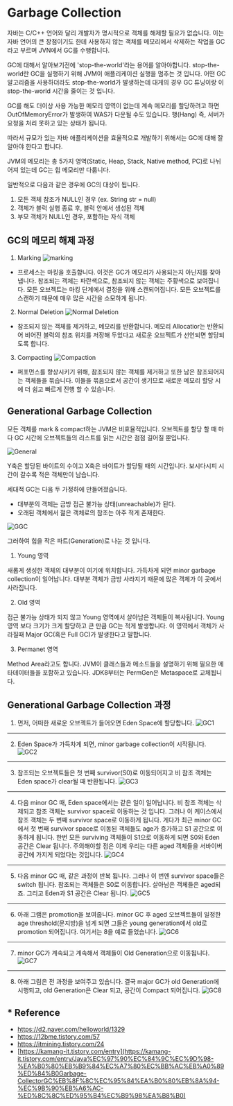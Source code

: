 Garbage Collection
=============

자바는 C/C++ 언어와 달리 개발자가 명시적으로 객체를 해제할 필요가 없습니다. 이는 자바 언어의 큰 장점이기도 한데
사용하지 않는 객체를 메모리에서 삭제하는 작업을 GC라고 부르며 JVN에서 GC를 수행합니다.

GC에 대해서 알아보기전에 'stop-the-world'라는 용어를 알아야합니다. stop-the-world란 GC을 실행하기 위해
JVM이 애플리케이션 실행을 멈추는 것 입니다. 어떤 GC 알고리즘을 사용하더라도 stop-the-world가 발생하는데
대게의 경우 GC 튜닝이랑 이 stop-the-world 시간을 줄이는 것 입니다.

GC를 해도 더이상 사용 가능한 메모리 영역이 없는데 계속 메모리를 할당하려고 하면 OutOfMemoryError가 발생하여
WAS가 다운될 수도 있습니다. 행(Hang) 즉, 서버가 요청을 처리 못하고 있는 상태가 됩니다.

따라서 규모가 있는 자바 애플리케이션을 효율적으로 개발하기 위해서는 GC에 대해 잘 알아야 한다고 합니다.

JVM의 메모리는 총 5가지 영역(Static, Heap, Stack, Native method, PC)로 나뉘어져 있는데 GC는 힙 메모리만 다룹니다.

일반적으로 다음과 같은 경우에 GC의 대상이 됩니다.
1. 모든 객체 참조가 NULL인 경우 (ex. String str = null)
2. 객체가 블럭 실행 종료 후, 블럭 안에서 생성된 객체
3. 부모 객체가 NULL인 경우, 포함하는 자식 객체


## GC의 메모리 해제 과정
1. Marking
![marking](https://github.com/kleg26315/TIL/blob/master/resources/GC-marking.PNG)

  * 프로세스는 마킹을 호출합니다. 이것은 GC가 메모리가 사용되는지 아닌지를 찾아냅니다. 참조되는 객체는 파란색으로, 참조되지 않는
객체는 주황색으로 보여집니다. 모든 오브젝트는 마킹 단계에서 결정을 위해 스캔되어집니다. 
모든 오브젝트를 스캔하기 때문에 매우 많은 시간을 소모하게 됩니다.

2. Normal Deletion
![Normal Deletion](https://github.com/kleg26315/TIL/blob/master/resources/GC-normaldeletion.PNG)

  * 참조되지 않는 객체를 제거하고, 메모리를 반환합니다. 메모리 Allocatior는 반환되어 비어진 블럭의 참조 위치를 저장해 두었다고
새로운 오브젝트가 선언되면 할당되도록 합니다.

3. Compacting
![Compaction](https://github.com/kleg26315/TIL/blob/master/resources/compacting.PNG)

  * 퍼포먼스를 향상시키기 위해, 참조되지 않는 객체를 제거하고 또한 남은 참조되어지는 객체들을 묶습니다.
이들을 묶음으로서 공간이 생기므로 새로운 메모리 할당 시에 더 쉽고 빠르게 진행 할 수 있습니다. 

## Generational Garbage Collection
모든 객체를 mark & compact하는 JVM은 비효율적입니다.
오브젝트를 할당 할 때 마다 GC 시간에 오브젝트들의 리스트를 읽는 시간은 점점 길어질 뿐입니다.

![General](https://github.com/kleg26315/TIL/blob/master/resources/GC-general.PNG)

Y축은 할당된 바이트의 수이고 X축은 바이트가 할당될 때의 시간입니다. 보시다시피 시간이 갈수록 적은 객체만이 남습니다.

세대적 GC는 다음 두 가정하에 만들어졌습니다.
* 대부분의 객체는 금방 접근 불가능 상태(unreachable)가 된다.
* 오래된 객체에서 젊은 객체로의 참조는 아주 적게 존재한다.

![GGC](https://github.com/kleg26315/TIL/blob/master/resources/GC-01.PNG)

그러하여 힙을 작은 파트(Generation)로 나눈 것 입니다. 

1. Young 영역 
  
새롭게 생성한 객체의 대부분이 여기에 위치합니다. 가득차게 되면 minor garbage collection이 일어납니다. 대부분 객체가  금방 사라지기 때문에 많은 객체가 이 곳에서 사라집니다.

2. Old 영역
  
접근 불가능 상태가 되지 않고 Young 영역에서 살아남은 객체들이 복사됩니다. Young 영역 보다 크기가 크게 할당하고 큰 만큼 GC는 적게 발생합니다. 이 영역에서 객체가 사라질때 Major GC(혹은 Full GC)가 발생한다고 말합니다.

3. Permanet 영역
  
Method Area라고도 합니다. JVM이 클래스들과 메소드들을 설명하기 위해 필요한 메타데이터들을 포함하고 있습니다. JDK8부터는 PermGen은 Metaspace로 교체됩니다.
  

## Generational Garbage Collection 과정
1. 먼저, 어떠한 새로운 오브젝트가 들어오면 Eden Space에 할당합니다.
![GC1](https://github.com/kleg26315/TIL/blob/master/resources/GC-02.PNG)
***
2. Eden Space가 가득차게 되면, minor garbage collection이 시작됩니다.
![GC2](https://github.com/kleg26315/TIL/blob/master/resources/GC-03.PNG)
***
3. 참조되는 오브젝트들은 첫 번째 survivor(S0)로 이동되어지고 비 참조 객체는 Eden space가 clear될 때 반환됩니다.
![GC3](https://github.com/kleg26315/TIL/blob/master/resources/GC-04.PNG)
***
4. 다음 minor GC 때, Eden space에서는 같은 일이 일어납니다. 비 참조 객체는 삭제되고 참조 객체는 survivor space로 이동하는 것 입니다. 그러나 이 케이스에서 참조 객체는 두 번째 survivor space로 이동하게 됩니다. 게다가 최근 minor GC에서 첫 번째 survivor space로 이동된 객체들도 age가 증가하고 S1 공간으로 이동하게 됩니다. 한번 모든 surviving 객체들이 S1으로 이동하게 되면 S0와 Eden 공간은 Clear 됩니다. 주의해야할 점은 이제 우리는 다른 aged 객체들을 서바이버 공간에 가지게 되었다는 것입니다.
![GC4](https://github.com/kleg26315/TIL/blob/master/resources/GC-05.PNG)
***
5. 다음 minor GC 때, 같은 과정이 반복 됩니다. 그러나 이 번엔 survivor space들은 switch 됩니다. 참조되는 객체들은 S0로 이동합니다. 살아남은 객체들은 aged되죠. 그리고 Eden과 S1 공간은 Clear 됩니다.
![GC5](https://github.com/kleg26315/TIL/blob/master/resources/GC-06.PNG)
***
6. 아래 그램은 promotion을 보여줍니다. minor GC 후 aged 오브젝트들이 일정한 age threshold(문지방)을 넘게 되면 그들은 young generation에서 old로 promotion 되어집니다. 여기서는 8을 예로 들었습니다.
![GC6](https://github.com/kleg26315/TIL/blob/master/resources/GC-07.PNG)
***
7. minor GC가 계속되고 계속해서 객체들이 Old Generation으로 이동됩니다.
![GC7](https://github.com/kleg26315/TIL/blob/master/resources/GC-08.PNG)
***
8. 아래 그림은 전 과정을 보여주고 있습니다. 결국 major GC가 old Generation에 시행되고, old Generation은 Clear 되고, 공간이 Compact 되어집니다.
![GC8](https://github.com/kleg26315/TIL/blob/master/resources/GC-09.PNG)

## * Reference
  * https://d2.naver.com/helloworld/1329
  * https://12bme.tistory.com/57
  * https://itmining.tistory.com/24
  * [https://kamang-it.tistory.com/entry](https://kamang-it.tistory.com/entry/Java%EC%97%90%EC%84%9C%EC%9D%98-%EA%B0%80%EB%B9%84%EC%A7%80%EC%BB%AC%EB%A0%89%ED%84%B0Garbage-CollectorGC%EB%8F%8C%EC%95%84%EA%B0%80%EB%8A%94-%EC%9B%90%EB%A6%AC-%ED%8C%8C%ED%95%B4%EC%B9%98%EA%B8%B0)
